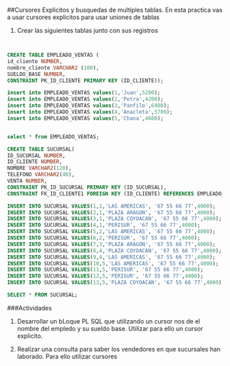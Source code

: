 ##Cursores Explicitos y busquedas de multiples tablas.
En esta practica vas a usar cursores explicitos para usar uniones de tablas

1. Crear las siguientes tablas junto con sus registros

```sql


CREATE TABLE EMPLEADO_VENTAS (
id_cliente NUMBER,
nombre_cliente VARCHAR2 (100),
SUELDO_BASE NUMBER,
CONSTRAINT PK_ID_CLIENTE PRIMARY KEY (ID_CLIENTE));

insert into EMPLEADO_VENTAS values(1,'Juan',5200);
insert into EMPLEADO_VENTAS values(2,'Petra',4200);
insert into EMPLEADO_VENTAS values(3,'Panfilo',6400);
insert into EMPLEADO_VENTAS values(4,'Anacleta',5700);
insert into EMPLEADO_VENTAS values(5,'Chana',4600);


select * from EMPLEADO_VENTAS;

CREATE TABLE SUCURSAL(
ID_SUCURSAL NUMBER,
ID_CLIENTE NUMBER,
NOMBRE VARCHAR2(120),
TELEFONO VARCHAR2(40),
VENTA NUMBER,
CONSTRAINT PK_ID_SUCURSAL PRIMARY KEY (ID_SUCURSAL),
CONSTRAINT FK_ID_CLIENTE1 FOREIGN KEY (ID_CLIENTE) REFERENCES EMPLEADO_VENTAS (ID_CLIENTE));

INSERT INTO SUCURSAL VALUES(1,1,'LAS AMERICAS', '67 55 66 77',4000);
INSERT INTO SUCURSAL VALUES(2,1,'PLAZA ARAGON', '67 55 66 77',4000);
INSERT INTO SUCURSAL VALUES(3,1,'PLAZA COYOACAN', '67 55 66 77',4000);
INSERT INTO SUCURSAL VALUES(4,1,'PERISUR', '67 55 66 77',4000);
INSERT INTO SUCURSAL VALUES(5,2,'LAS AMERICAS', '67 55 66 77',4000);
INSERT INTO SUCURSAL VALUES(6,2,'PERISUR', '67 55 66 77',4000);
INSERT INTO SUCURSAL VALUES(7,3,'PLAZA ARAGON', '67 55 66 77',4000);
INSERT INTO SUCURSAL VALUES(8,4,'PLAZA COYOACAN', '67 55 66 77',4000);
INSERT INTO SUCURSAL VALUES(9,4,'LAS AMERICAS', '67 55 66 77',4000);
INSERT INTO SUCURSAL VALUES(10,5,'LAS AMERICAS', '67 55 66 77',4000);
INSERT INTO SUCURSAL VALUES(11,5,'PERISUR', '67 55 66 77',4000);
INSERT INTO SUCURSAL VALUES(12,5,'PERISUR', '67 55 66 77',4000);
INSERT INTO SUCURSAL VALUES(13,5,'PLAZA COYOACAN', '67 55 66 77',4000);

SELECT * FROM SUCURSAL;

```
###Actividades
1. Desarrollar un bLoque PL SQL que  utilizando un cursor nos de el nombre del empledo y su sueldo base. Utilizar para ello un cursor explicito.

2. Realizar una consulta para saber los vendedores en que sucursales han laborado. Para ello utilizar cursores
